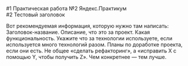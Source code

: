 #1 Практическая работа №2 Яндекс.Практикум  
#2 Тестовый заголовок




Вот рекомендуемая информация, которую нужно там написать:
Заголовок-название.
Описание, что это за проект. Какая функциональность. Укажите что за технологии используете, если используется много технологий разом.
Планы по доработке проекта, если они есть. Не общее «сделать рефакторинг», а «исправить X с помощью Y, чтобы получить Z». Чем конкретнее — тем лучше.
